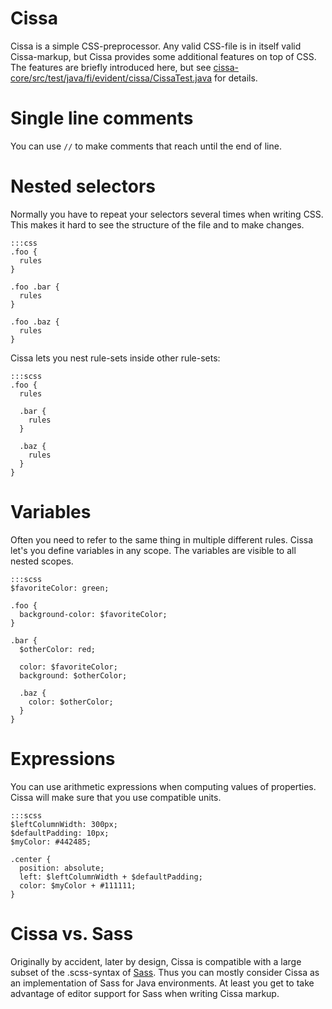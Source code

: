 Cissa
=====

Cissa is a simple CSS-preprocessor. Any valid CSS-file is in itself valid Cissa-markup,
but Cissa provides some additional features on top of CSS. The features are briefly
introduced here, but see [cissa-core/src/test/java/fi/evident/cissa/CissaTest.java](https://bitbucket.org/evidentsolutions/cissa/src/default/cissa-core/src/test/java/fi/evident/cissa/CissaTest.java) for details.

Single line comments
====================

You can use `//` to make comments that reach until the end of line.

Nested selectors
================

Normally you have to repeat your selectors several times when writing CSS. This
makes it hard to see the structure of the file and to make changes.

    :::css
    .foo {
      rules
    }

    .foo .bar {
      rules
    }

    .foo .baz {
      rules
    }

Cissa lets you nest rule-sets inside other rule-sets:

    :::scss
    .foo {
      rules

      .bar {
        rules
      }

      .baz {
        rules
      }
    }

Variables
=========

Often you need to refer to the same thing in multiple different rules. Cissa let's you
define variables in any scope. The variables are visible to all nested scopes.

    :::scss
    $favoriteColor: green;

    .foo {
      background-color: $favoriteColor;
    }

    .bar {
      $otherColor: red;

      color: $favoriteColor;
      background: $otherColor;

      .baz {
        color: $otherColor;
      }
    }

Expressions
===========

You can use arithmetic expressions when computing values of properties. Cissa will
make sure that you use compatible units.

    :::scss
    $leftColumnWidth: 300px;
    $defaultPadding: 10px;
    $myColor: #442485;

    .center {
      position: absolute;
      left: $leftColumnWidth + $defaultPadding;
      color: $myColor + #111111;
    }

Cissa vs. Sass
==============

Originally by accident, later by design, Cissa is compatible with a large subset of
the .scss-syntax of [Sass](http://sass-lang.com/). Thus you can mostly consider Cissa
as an implementation of Sass for Java environments. At least you get to take advantage
of editor support for Sass when writing Cissa markup.
